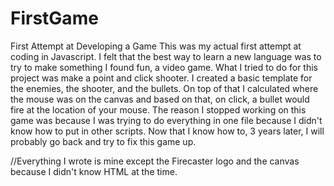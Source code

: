 # FirstGame
First Attempt at Developing a Game
This was my actual first attempt at coding in Javascript.  I felt that the best way to learn a new language was to try to make something I found fun, a video game.  What I tried to do for this project was make a point and click shooter.  I created a basic template for the enemies, the shooter, and the bullets.  On top of that I calculated where the mouse was on the canvas and based on that, on click, a bullet would fire at the location of your mouse.  The reason I stopped working on this game was because I was trying to do everything in one file because I didn't know how to put in other scripts.  Now that I know how to, 3 years later, I will probably go back and try to fix this game up.


//Everything I wrote is mine except the Firecaster logo and the canvas because I didn't know HTML at the time.
